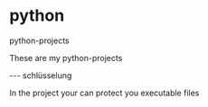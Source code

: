 # python
python-projects
  
  These are my python-projects
  
  --- schlüsselung
  
  In the project your can protect you executable files
